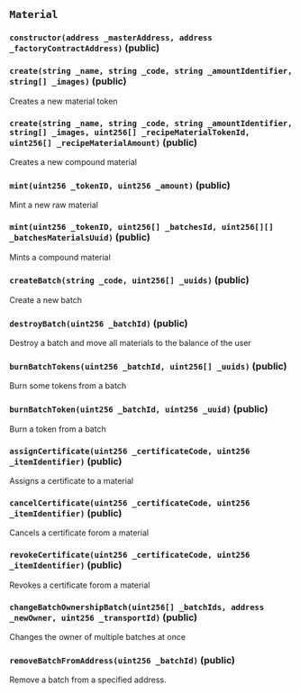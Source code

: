## `Material`






### `constructor(address _masterAddress, address _factoryContractAddress)` (public)





### `create(string _name, string _code, string _amountIdentifier, string[] _images)` (public)

Creates a new material token





### `create(string _name, string _code, string _amountIdentifier, string[] _images, uint256[] _recipeMaterialTokenId, uint256[] _recipeMaterialAmount)` (public)

Creates a new compound material





### `mint(uint256 _tokenID, uint256 _amount)` (public)

Mint a new raw material





### `mint(uint256 _tokenID, uint256[] _batchesId, uint256[][] _batchesMaterialsUuid)` (public)

Mints a compound material





### `createBatch(string _code, uint256[] _uuids)` (public)

Create a new batch





### `destroyBatch(uint256 _batchId)` (public)

Destroy a batch and move all materials to the balance of the user





### `burnBatchTokens(uint256 _batchId, uint256[] _uuids)` (public)

Burn some tokens from a batch





### `burnBatchToken(uint256 _batchId, uint256 _uuid)` (public)

Burn a token from a batch





### `assignCertificate(uint256 _certificateCode, uint256 _itemIdentifier)` (public)

Assigns a certificate to a material





### `cancelCertificate(uint256 _certificateCode, uint256 _itemIdentifier)` (public)

Cancels a certificate forom a material





### `revokeCertificate(uint256 _certificateCode, uint256 _itemIdentifier)` (public)

Revokes a certificate forom a material





### `changeBatchOwnershipBatch(uint256[] _batchIds, address _newOwner, uint256 _transportId)` (public)

Changes the owner of multiple batches at once





### `removeBatchFromAddress(uint256 _batchId)` (public)

Remove a batch from a specified address.





